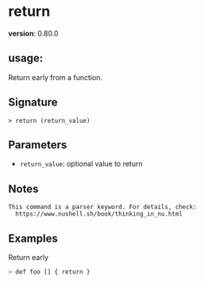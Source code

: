 # return

**version**: 0.80.0

## **usage**:

Return early from a function.

## Signature

`> return (return_value)`

## Parameters

- `return_value`: optional value to return

## Notes

```text
This command is a parser keyword. For details, check:
  https://www.nushell.sh/book/thinking_in_nu.html
```

## Examples

Return early

```bash
> def foo [] { return }
```
